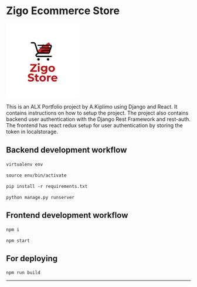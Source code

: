 # Zigo Ecommerce Store

[![alt text](https://github.com/akakiplimo/Zigo-Ecommerce/blob/main/zigologo.png "Logo")](https://github.com/akakiplimo/Zigo-Ecommerce)

This is an ALX Portfolio project by A.Kiplimo using Django and React. It contains instructions on how to setup the project. The project also contains backend user authentication with the Django Rest Framework and rest-auth. The frontend has react redux setup for user authentication by storing the token in localstorage.

## Backend development workflow

```
virtualenv env
```
```
source env/bin/activate
```
```
pip install -r requirements.txt
```
```
python manage.py runserver
```

## Frontend development workflow

```
npm i
```
```
npm start
```

## For deploying

```
npm run build
```

---
